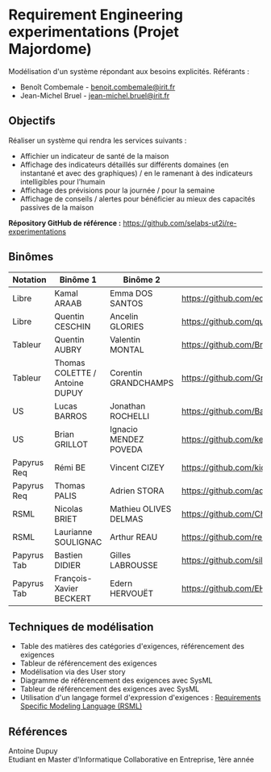 # Requirement Engineering experimentations (Projet Majordome)

Modélisation d'un système répondant aux besoins explicités.
Référants :
- Benoît Combemale - benoit.combemale@irit.fr
- Jean-Michel Bruel - jean-michel.bruel@irit.fr

## Objectifs

Réaliser un système qui rendra les services suivants :
- Affichier un indicateur de santé de la maison
- Affichage des indicateurs détaillés sur différents domaines (en instantané et avec des graphiques) / en le ramenant à des indicateurs intelligibles pour l’humain
- Affichage des prévisions pour la journée / pour la semaine
- Affichage de conseils / alertes pour bénéficier au mieux des capacités passives de la maison

**Répository GitHub de référence :** https://github.com/selabs-ut2j/re-experimentations

## Binômes

| Notation | Binôme 1                | Binôme 2              | URL initiale (exigences) | URL finale (SysML complet)               |
|-------|-------------------------|-----------------------|-------------------------------------------------------------------------|--|
| Libre | Kamal ARAAB             | Emma DOS SANTOS       | https://github.com/edossantos241/RequirementEngineeringExperimentations |   ??  |
| Libre | Quentin CESCHIN         | Ancelin GLORIES       | https://github.com/quentinceschin123456/re-experimentations             |     |
| Tableur | Quentin AUBRY           | Valentin MONTAL       | https://github.com/Breahkd46/ingenierie_sys | https://github.com/Breahkd46/re-experimentations                            |     |
| Tableur | Thomas COLETTE / Antoine DUPUY  | Corentin GRANDCHAMPS  | https://github.com/GrandchampsCorentin/re-experimentations              |   https://github.com/DupuyAntoine/ingenierie_sys  |
| US | Lucas BARROS            | Jonathan ROCHELLI     | https://github.com/Barros-Lucas/Alfred_Requirement                      |  https://github.com/JonathanRochelli/TP_re-experimentation.git   | 
| US | Brian GRILLOT           | Ignacio MENDEZ POVEDA | https://github.com/kebabvegan/TP_re-experimentation                     |  https://github.com/briangrillot/Alfred_Requirement   |
| Papyrus Req | Rémi BE                 | Vincent CIZEY         | https://github.com/kideisui/be_cizey_re-experimentations.git            |     |
| Papyrus Req | Thomas PALIS            | Adrien STORA          | https://github.com/adrienstora/alfred                                   |https://github.com/adrienstora/be_cizey_re-experimentations.git     |
| RSML | Nicolas BRIET           | Mathieu OLIVES DELMAS | https://github.com/ChiliChunk/re-experimentations                       |  https://github.com/ChiliChunk/requirementAlfred   |
| RSML | Laurianne SOULIGNAC     | Arthur REAU           | https://github.com/reauarthur/requirementAlfred.git                     |     |
| Papyrus Tab | Bastien DIDIER          | Gilles LABROUSSE      | https://github.com/silverspy/Sysml-table                                | https://github.com/silverspy/re-experimentations |
| Papyrus Tab | François-Xavier BECKERT | Edern HERVOUËT        | https://github.com/EHdyod/re-experimentations                           | https://github.com/EHdyod/Sysml-table.git    |

## Techniques de modélisation

- Table des matières des catégories d'exigences, référencement des exigences
- Tableur de référencement des exigences
- Modélisation via des User story
- Diagramme de référencement des exigences avec SysML
- Tableur de référencement des exigences avec SysML
- Utilisation d'un langage formel d'expression d'exigences : [Requirements Specific Modeling Language (RSML)](https://oatao.univ-toulouse.fr/22639/1/galinier_22639.pdf)

## Références

Antoine Dupuy  
Etudiant en Master d'Informatique Collaborative en Entreprise, 1ère année
